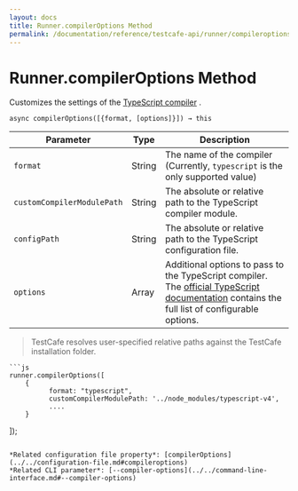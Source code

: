 ```yaml
---
layout: docs
title: Runner.compilerOptions Method
permalink: /documentation/reference/testcafe-api/runner/compileroptions.html
---
```

# Runner.compilerOptions Method

Customizes the settings of the [TypeScript compiler](../../../guides/concepts/typescript-and-coffeescript.md#customize-compiler-options) .

```text
async compilerOptions([{format, [options]}]) → this
```

Parameter | Type   | Description
--------- | ------ | ---------------------
`format` | String | The name of the compiler (Currently, `typescript` is the only supported value)
`customCompilerModulePath` |  String | The absolute or relative path to the TypeScript compiler module.
`configPath` | String | The absolute or relative path to the TypeScript configuration file. 
`options` | Array | Additional options to pass to the TypeScript compiler. The [official TypeScript documentation](https://www.typescriptlang.org/docs/handbook/compiler-options.html) contains the full list of configurable options.

> TestCafe resolves user-specified relative paths against the TestCafe installation folder.

    ```js
    runner.compilerOptions([
        {
              format: "typescript",
              customCompilerModulePath: '../node_modules/typescript-v4',
              ....
        }
   ]);
   ```

*Related configuration file property*: [compilerOptions](../../configuration-file.md#compileroptions)  
*Related CLI parameter*: [--compiler-options](../../command-line-interface.md#--compiler-options)

